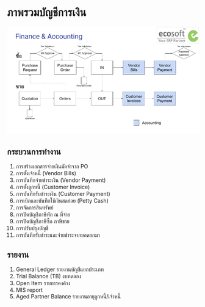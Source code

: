 # ภาพรวมบัญชีการเงิน

![](img/accounting_overview.png)

## กระบวนการทำงาน

1. การสร้างเอกสารจ่ายเงินมัดจำจาก PO 
2. การตั้งเจ้าหนี้ (Vendor Bills)
3. การบันทึกจ่ายชำระเงิน (Vendor Payment)
4. การตั้งลูกหนี้ (Customer Invoice)
5. การบันทึกรับชำระเงิน (Customer Payment)
6. การเบิกและบันทึกใช้เงินสดย่อย (Petty Cash)
7. การจัดการสินทรัพย์ 
8. การปิดบัญชีภาษีหัก ณ ที่จ่าย
9. การปิดบัญชีภาษีซื้อ ภาษีขาย
10. การปรับปรุงบัญชี 
11. การบันทึกรับชำระและจ่ายชำระจากยอดยกมา

## รายงาน

1. General Ledger รายงานบัญชีแยกประเภท
2. Trial Balance (TB) งบทดลอง
3. Open Item รายการคงค้าง
4. MIS report
5. Aged Partner Balance รายงานอายุลูกหนี้/เจ้าหนี้